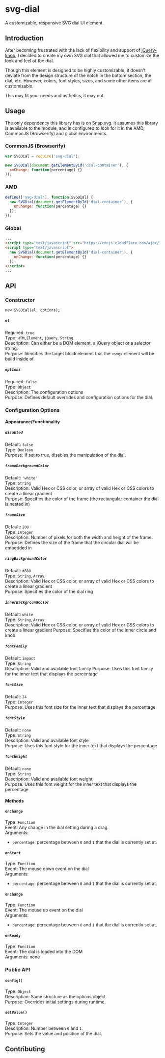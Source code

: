 svg-dial
============

A customizable, responsive SVG dial UI element.

## Introduction

After becoming frustrated with the lack of flexibility and support of [jQuery-knob](http://anthonyterrien.com/knob/), I decided to create my own SVG dial that allowed me to customize the look and feel of the dial.

Though this element is designed to be highly customizable, it doesn't deviate from the design structure of the notch in the bottom section, the dial, etc.  However, colors, font styles, sizes, and some other items are all customizable.

This may fit your needs and asthetics, it may not.

## Usage

The only dependency this library has is on [Snap.svg](http://snapsvg.io/).  It assumes this library is available to the module, and is configured to look for it in the AMD, CommonJS (Browserify) and global environments.

### CommonJS (Browserify)

```js
var SVGDial = require('svg-dial');

new SVGDial(document.getElementById('dial-container'), {
  onChange: function(percentage) {}
});
```

### AMD

```js
define(['svg-dial'], function(SVGDial) {
  new SVGDial(document.getElementById('dial-container'), {
    onChange: function(percentage) {}
  });
});
```

### Global

```html
...
<script type="text/javascript" src="https://cdnjs.cloudflare.com/ajax/libs/snap.svg/0.3.0/snap.svg-min.js"></script>
<script type="text/javascript">
  new SVGDial(document.getElementById('dial-container'), {
    onChange: function(percentage) {}
  });
</script>
...
```

## API

### Constructor

```
new SVGDial(el, options);
```

##### `el`
Required: `true`  
Type: `HTMLElement`, `jQuery`, `String`  
Description: Can either be a DOM element, a jQuery object or a selector string.  
Purpose: Identifies the target block element that the `<svg>` element will be build inside of.  

##### `options`
Required: `false`  
Type: `Object`  
Description: The configuration options  
Purpose: Defines default overrides and configuration options for the dial.  

### Configuration Options

#### Appearance/Functionality

##### `disabled`
Default: `false`  
Type: `Boolean`  
Purpose: If set to true, disables the manipulation of the dial.  

##### `frameBackgroundColor`
Default: `'white'`  
Type: `String`  
Description: Valid Hex or CSS color, or array of valid Hex or CSS colors to create a linear gradient  
Purpose: Specifies the color of the frame (the rectangular container the dial is nested in)  

##### `frameSize`
Default: `200`  
Type: `Integer`  
Description: Number of pixels for both the width and height of the frame.  
Purpose: Defines the size of the frame that the circular dial will be embedded in  

##### `ringBackgroundColor`
Default: `#888`  
Type: `String`, `Array`  
Description: Valid Hex or CSS color, or array of valid Hex or CSS colors to create a linear gradient  
Purpose: Specifies the color of the dial ring  

##### `innerBackgroundColor`  
Default: `white`  
Type: `String`, `Array`  
Description: Valid Hex or CSS color, or array of valid Hex or CSS colors to create a linear gradient
Purpose: Specifies the color of the inner circle and knob  

##### `fontFamily`  
Default: `impact`  
Type: `String`  
Description: Valid and available font family
Purpose: Uses this font family for the inner text that displays the percentage  

##### `fontSize`  
Default: `24`  
Type: `Integer`  
Purpose: Uses this font size for the inner text that displays the percentage  

##### `fontStyle`
Default: `none`  
Type: `String`  
Description: Valid and available font style  
Purpose: Uses this font style for the inner text that displays the percentage  

##### `fontWeight`
Default: `none`  
Type: `String`  
Description: Valid and available font weight  
Purpose: Uses this font weight for the inner text that displays the percentage  

#### Methods

#### `onChange`
Type: `Function`  
Event: Any change in the dial setting during a drag.  
Arguments:  
* `percentage`: percentage between `0` and `1` that the dial is currently set at.  

#### `onStart`
Type: `Function`  
Event: The mouse down event on the dial  
Arguments:  
* `percentage`: percentage between `0` and `1` that the dial is currently set at.  

#### `onChange`
Type: `Function`  
Event: The mouse up event on the dial  
Arguments:  
* `percentage`: percentage between `0` and `1` that the dial is currently set at.  

#### `onReady`
Type: `Function`  
Event: The dial is loaded into the DOM  
Arguments: none  

### Public API

#### `config()`
Type: `Object`  
Description: Same structure as the options object.  
Purpose: Overrides initial settings during runtime.  

#### `setValue()`
Type: `Integer`  
Description: Number between `0` and `1`.  
Purpose: Sets the value and position of the dial.  

## Contributing
